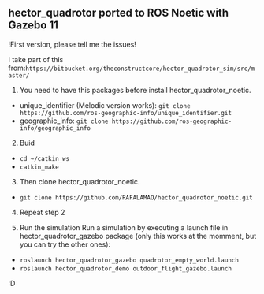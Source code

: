 ## hector_quadrotor ported to ROS Noetic with Gazebo 11

!First version, please tell me the issues!

I take part of this from:`https://bitbucket.org/theconstructcore/hector_quadrotor_sim/src/master/`

1. You need to have this packages before install hector_quadrotor_noetic.
* unique_identifier (Melodic version works):
`git clone https://github.com/ros-geographic-info/unique_identifier.git`
* geographic_info:
`git clone https://github.com/ros-geographic-info/geographic_info`
    
2. Buid
* `cd ~/catkin_ws`
* `catkin_make`

3. Then clone hector_quadrotor_noetic.
* `git clone https://github.com/RAFALAMAO/hector_quadrotor_noetic.git`

4. Repeat step 2

5. Run the simulation
Run a simulation by executing a launch file in hector_quadrotor_gazebo package (only this works at the momment, but you can try the other ones): 

* `roslaunch hector_quadrotor_gazebo quadrotor_empty_world.launch`
* `roslaunch hector_quadrotor_demo outdoor_flight_gazebo.launch`

:D
